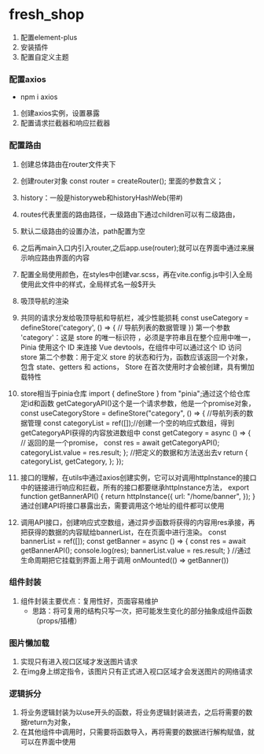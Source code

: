 # fresh_shop
1. 配置element-plus
2. 安装插件
3. 配置自定义主题
### 配置axios
- npm i axios
1. 创建axios实例，设置暴露
2. 配置请求拦截器和响应拦截器
### 配置路由
1. 创建总体路由在router文件夹下
2. 创建router对象
const router = createRouter();
里面的参数含义；
  1. history：一般是historyweb和historyHashWeb(带#)
  2. routes代表里面的路由路径，一级路由下通过children可以有二级路由，
  3. 默认二级路由的设置办法，path配置为空
3. 之后再main入口内引入router,之后app.use(router);就可以在界面中通过<RouterView />来展示响应路由界面的内容
4. 配置全局使用颜色，在styles中创建var.scss，再在vite.config.js中引入全局使用此文件中的样式，全局样式名一般$开头
5. 吸顶导航的渲染
6. 共同的请求分发给吸顶导航和导航栏，减少性能损耗
   const useCategory = defineStore('category', () => {
  // 导航列表的数据管理
})
第一个参数 'category'：这是 store 的唯一标识符 ，必须是字符串且在整个应用中唯一，Pinia 使用这个 ID 来连接 Vue devtools，在组件中可以通过这个 ID 访问 store
第二个参数：用于定义 store 的状态和行为，函数应该返回一个对象，包含 state、getters 和 actions，
Store 在首次使用时才会被创建，具有懒加载特性
7. store相当于pinia仓库
   import { defineStore } from "pinia";通过这个给仓库定id和函数
   getCategoryAPI()这个是一个请求参数，他是一个promise对象，
   const useCategoryStore = defineStore("category", () => {
  //导航列表的数据管理
  const categoryList = ref([]);//创建一个空的响应式数组，得到getCategoryAPI获得的内容放进数组中
  const getCategory = async () => {
    // 返回的是一个promise，
    const res = await getCategoryAPI();
    categoryList.value = res.result;
  };
  //把定义的数据和方法送出去v
  return {
    categoryList,
    getCategory,
  };
});

8. 接口的理解，在utils中通过axios创建实例，它可以对调用httpInstance的接口中的链接进行响应和拦截，所有的接口都要继承httpInstance方法，
   export function getBannerAPI() {
  return httpInstance({
    url: "/home/banner",
  });
}
通过创建API将接口暴露出去，需要调用这个地址的组件都可以使用
9. 调用API接口，创建响应式空数组，通过异步函数将获得的内容用res承接，再把获得的数据的内容赋给bannerList，在在页面中进行渲染。
    const bannerList = ref([]);
const getBanner = async () => {
  const res = await getBannerAPI();
  console.log(res);
  bannerList.value = res.result;
}
//通过生命周期把它挂载到界面上用于调用
onMounted(() => getBanner())
### 组件封装
1. 组件封装主要优点：复用性好，页面容易维护
   - 思路：将可复用的结构只写一次，把可能发生变化的部分抽象成组件函数（props/插槽）
  
### 图片懒加载
1. 实现只有进入视口区域才发送图片请求
2. <img v-img-lazy="item.picture" />在img身上绑定指令，该图片只有正式进入视口区域才会发送图片的网络请求


### 逻辑拆分
1. 将业务逻辑封装为以use开头的函数，将业务逻辑封装进去，之后将需要的数据return为对象，
2. 在其他组件中调用时，只需要将函数导入，再将需要的数据进行解构赋值，就可以在界面中使用